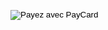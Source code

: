 <form action="https://mapaycard.com/epay/" method="POST">
  <input type="hidden" name="c" value="MTEwMjM0MDk">
  <input type="hidden" name="paycard-amount" value="10000"> <!-- Changez au montant de votre produit -->
  <input type="hidden" name="paycard-description" value="Vente de produit"> <!-- Changez à la description de la vente ( pas obligatoire ) -->

  <!-- Inclure le callback URL où redigirer automatiquement après le paiement -->
  
  <!-- Un appel POST sera fait au callback URL avec toutes les données -->
  <!-- <input type="hidden" name="paycard-callback-url" value="https://www.tandense.com/checkout_ID_transaction_thanking"> -->

  <!-- Faire la redirection en GET au lieu de POST -->
  <!-- NB: Cette méthode est moins sécurisée que le POST. -->
  <!-- <input type="hidden" name="paycard-redirect-with-get" value="on"> -->
  
  <!-- Desactivez l'auto redirection en changeant la valeur de paycard-auto-redirect -->
  <!-- <input type="hidden" name="paycard-auto-redirect" value="off"> -->

  <!-- Inclure les données que vous aimerez recevoir au callback -->
  <!-- ex : <input type="hidden" name="order_id" value="abc001"> -->
  
  <input type="image" src="https://mapaycard.com/static/images/paywithpaycard-cc.png" border="0" alt="Payez avec PayCard"></input>
</form>
